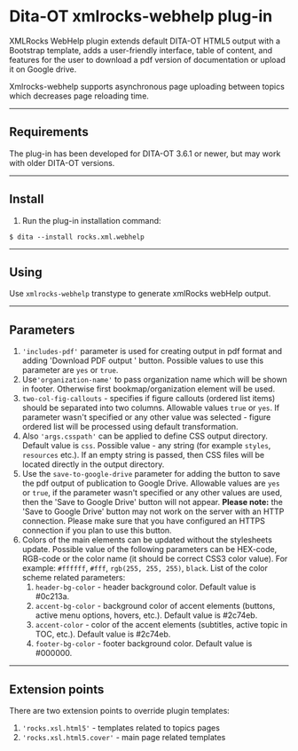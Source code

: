 # Dita-OT xmlrocks-webhelp plug-in
XMLRocks WebHelp plugin extends default DITA-OT HTML5 output with a Bootstrap template, adds a user-friendly interface, table of content, and features for the user to download a pdf version of documentation or upload it on Google drive.

Xmlrocks-webhelp supports asynchronous page uploading between topics which decreases page reloading time.

____
## Requirements
The plug-in has been developed for DITA-OT 3.6.1 or newer, but may work with older DITA-OT versions.
____
## Install
1. Run the plug-in installation command:
```
$ dita --install rocks.xml.webhelp
```
____
## Using
Use ```xmlrocks-webhelp``` transtype to generate xmlRocks webHelp output.

----
## Parameters
1. ```'includes-pdf'``` parameter is used for creating output in pdf format and adding 'Download PDF output ' button. Possible values to use this parameter are ```yes``` or ```true```.
2. Use```'organization-name'``` to pass organization name which will be shown in footer. Otherwise first bookmap/organization element will be used.
3. `two-col-fig-callouts` - specifies if figure callouts (ordered list items) should be separated into two columns. Allowable values `true` or `yes`. If parameter wasn't specified or any other value was selected - figure ordered list will be processed using default transformation.
4. Also ```'args.csspath'``` can be applied to define CSS output directory. Default value is ```css```. Possible value - any string (for example ```styles```, ```resources``` etc.). If an empty string is passed, then CSS files will be located directly in the output directory. 
5. Use the `save-to-google-drive` parameter for adding the button to save the pdf output of publication to Google Drive. Allowable values are ```yes``` or ```true```, if the parameter wasn't specified or any other values are used, then the 'Save to Google Drive' button will not appear. **Please note:** the 'Save to Google Drive' button may not work on the server with an HTTP connection. Please make sure that you have configured an HTTPS connection if you plan to use this button.
6. Colors of the main elements can be updated without the stylesheets update. Possible value of the following parameters can be HEX-code, RGB-code or the color name (it should be correct CSS3 color value). For example: ```#ffffff```, ```#fff```, ```rgb(255, 255, 255)```, ```black```. List of the color scheme related parameters: 
   1. ```header-bg-color``` - header background color. Default value is #0c213a.
   2. ```accent-bg-color``` - background color of accent elements (buttons, active menu options, hovers, etc.). Default value is #2c74eb.
   3. ```accent-color``` - color of the accent elements (subtitles, active topic in TOC, etc.). Default value is #2c74eb.
   4. ```footer-bg-color``` - footer background color. Default value is #000000.
____
## Extension points
There are two extension points to override plugin templates:
1. ```'rocks.xsl.html5'``` - templates related to topics pages
2. ```'rocks.xsl.html5.cover'``` - main page related templates
